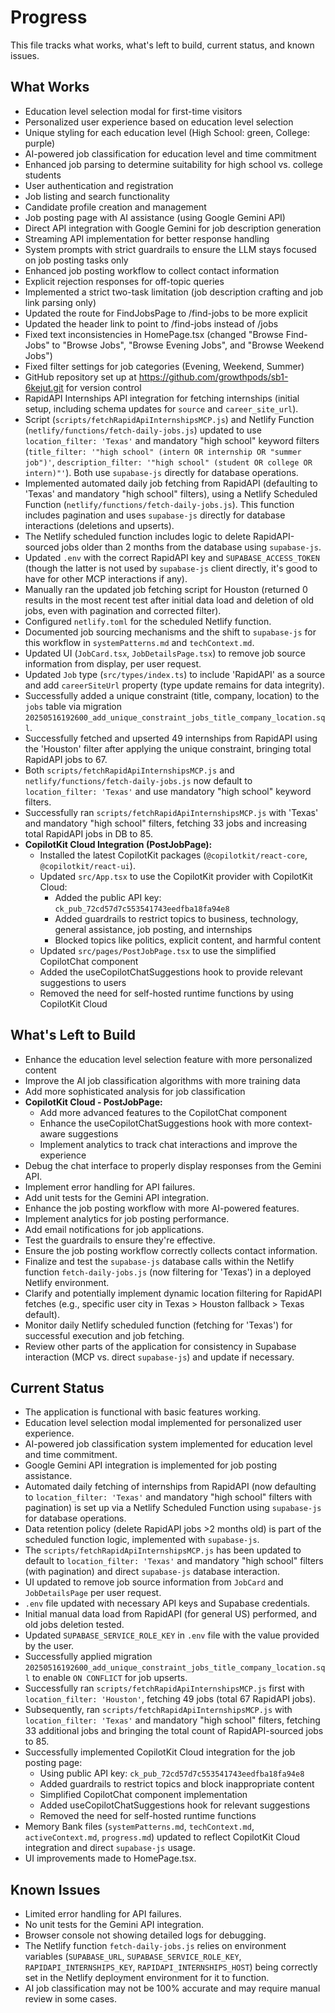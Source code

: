 # Progress

This file tracks what works, what's left to build, current status, and known issues.

## What Works
- Education level selection modal for first-time visitors
- Personalized user experience based on education level selection
- Unique styling for each education level (High School: green, College: purple)
- AI-powered job classification for education level and time commitment
- Enhanced job parsing to determine suitability for high school vs. college students
- User authentication and registration
- Job listing and search functionality
- Candidate profile creation and management
- Job posting page with AI assistance (using Google Gemini API)
- Direct API integration with Google Gemini for job description generation
- Streaming API implementation for better response handling
- System prompts with strict guardrails to ensure the LLM stays focused on job posting tasks only
- Enhanced job posting workflow to collect contact information
- Explicit rejection responses for off-topic queries
- Implemented a strict two-task limitation (job description crafting and job link parsing only)
- Updated the route for FindJobsPage to /find-jobs to be more explicit
- Updated the header link to point to /find-jobs instead of /jobs
- Fixed text inconsistencies in HomePage.tsx (changed "Browse Find-Jobs" to "Browse Jobs", "Browse Evening Jobs", and "Browse Weekend Jobs")
- Fixed filter settings for job categories (Evening, Weekend, Summer)
- GitHub repository set up at https://github.com/growthpods/sb1-6kejut.git for version control
- RapidAPI Internships API integration for fetching internships (initial setup, including schema updates for `source` and `career_site_url`).
- Script (`scripts/fetchRapidApiInternshipsMCP.js`) and Netlify Function (`netlify/functions/fetch-daily-jobs.js`) updated to use `location_filter: 'Texas'` and mandatory "high school" keyword filters (`title_filter: '"high school" (intern OR internship OR "summer job")'`, `description_filter: '"high school" (student OR college OR intern)"'`). Both use `supabase-js` directly for database operations.
- Implemented automated daily job fetching from RapidAPI (defaulting to 'Texas' and mandatory "high school" filters), using a Netlify Scheduled Function (`netlify/functions/fetch-daily-jobs.js`). This function includes pagination and uses `supabase-js` directly for database interactions (deletions and upserts).
- The Netlify scheduled function includes logic to delete RapidAPI-sourced jobs older than 2 months from the database using `supabase-js`.
- Updated `.env` with the correct RapidAPI key and `SUPABASE_ACCESS_TOKEN` (though the latter is not used by `supabase-js` client directly, it's good to have for other MCP interactions if any).
- Manually ran the updated job fetching script for Houston (returned 0 results in the most recent test after initial data load and deletion of old jobs, even with pagination and corrected filter).
- Configured `netlify.toml` for the scheduled Netlify function.
- Documented job sourcing mechanisms and the shift to `supabase-js` for this workflow in `systemPatterns.md` and `techContext.md`.
- Updated UI (`JobCard.tsx`, `JobDetailsPage.tsx`) to remove job source information from display, per user request.
- Updated `Job` type (`src/types/index.ts`) to include 'RapidAPI' as a source and add `careerSiteUrl` property (type update remains for data integrity).
- Successfully added a unique constraint (title, company, location) to the `jobs` table via migration `20250516192600_add_unique_constraint_jobs_title_company_location.sql`.
- Successfully fetched and upserted 49 internships from RapidAPI using the 'Houston' filter after applying the unique constraint, bringing total RapidAPI jobs to 67.
- Both `scripts/fetchRapidApiInternshipsMCP.js` and `netlify/functions/fetch-daily-jobs.js` now default to `location_filter: 'Texas'` and use mandatory "high school" keyword filters.
- Successfully ran `scripts/fetchRapidApiInternshipsMCP.js` with 'Texas' and mandatory "high school" filters, fetching 33 jobs and increasing total RapidAPI jobs in DB to 85.
- **CopilotKit Cloud Integration (PostJobPage):**
    - Installed the latest CopilotKit packages (`@copilotkit/react-core`, `@copilotkit/react-ui`).
    - Updated `src/App.tsx` to use the CopilotKit provider with CopilotKit Cloud:
        - Added the public API key: `ck_pub_72cd57d7c553541743eedfba18fa94e8`
        - Added guardrails to restrict topics to business, technology, general assistance, job posting, and internships
        - Blocked topics like politics, explicit content, and harmful content
    - Updated `src/pages/PostJobPage.tsx` to use the simplified CopilotChat component
    - Added the useCopilotChatSuggestions hook to provide relevant suggestions to users
    - Removed the need for self-hosted runtime functions by using CopilotKit Cloud

## What's Left to Build
- Enhance the education level selection feature with more personalized content
- Improve the AI job classification algorithms with more training data
- Add more sophisticated analysis for job classification
- **CopilotKit Cloud - PostJobPage:**
    - Add more advanced features to the CopilotChat component
    - Enhance the useCopilotChatSuggestions hook with more context-aware suggestions
    - Implement analytics to track chat interactions and improve the experience
- Debug the chat interface to properly display responses from the Gemini API.
- Implement error handling for API failures.
- Add unit tests for the Gemini API integration.
- Enhance the job posting workflow with more AI-powered features.
- Implement analytics for job posting performance.
- Add email notifications for job applications.
- Test the guardrails to ensure they're effective.
- Ensure the job posting workflow correctly collects contact information.
- Finalize and test the `supabase-js` database calls within the Netlify function `fetch-daily-jobs.js` (now filtering for 'Texas') in a deployed Netlify environment.
- Clarify and potentially implement dynamic location filtering for RapidAPI fetches (e.g., specific user city in Texas > Houston fallback > Texas default).
- Monitor daily Netlify scheduled function (fetching for 'Texas') for successful execution and job fetching.
- Review other parts of the application for consistency in Supabase interaction (MCP vs. direct `supabase-js`) and update if necessary.

## Current Status
- The application is functional with basic features working.
- Education level selection modal implemented for personalized user experience.
- AI-powered job classification system implemented for education level and time commitment.
- Google Gemini API integration is implemented for job posting assistance.
- Automated daily fetching of internships from RapidAPI (now defaulting to `location_filter: 'Texas'` and mandatory "high school" filters with pagination) is set up via a Netlify Scheduled Function using `supabase-js` for database operations.
- Data retention policy (delete RapidAPI jobs >2 months old) is part of the scheduled function logic, implemented with `supabase-js`.
- The `scripts/fetchRapidApiInternshipsMCP.js` has been updated to default to `location_filter: 'Texas'` and mandatory "high school" filters (with pagination) and direct `supabase-js` database interaction.
- UI updated to remove job source information from `JobCard` and `JobDetailsPage` per user request.
- `.env` file updated with necessary API keys and Supabase credentials.
- Initial manual data load from RapidAPI (for general US) performed, and old jobs deletion tested.
- Updated `SUPABASE_SERVICE_ROLE_KEY` in `.env` file with the value provided by the user.
- Successfully applied migration `20250516192600_add_unique_constraint_jobs_title_company_location.sql` to enable `ON CONFLICT` for job upserts.
- Successfully ran `scripts/fetchRapidApiInternshipsMCP.js` first with `location_filter: 'Houston'`, fetching 49 jobs (total 67 RapidAPI jobs).
- Subsequently, ran `scripts/fetchRapidApiInternshipsMCP.js` with `location_filter: 'Texas'` and mandatory "high school" filters, fetching 33 additional jobs and bringing the total count of RapidAPI-sourced jobs to 85.
- Successfully implemented CopilotKit Cloud integration for the job posting page:
  - Using public API key: `ck_pub_72cd57d7c553541743eedfba18fa94e8`
  - Added guardrails to restrict topics and block inappropriate content
  - Simplified CopilotChat component implementation
  - Added useCopilotChatSuggestions hook for relevant suggestions
  - Removed the need for self-hosted runtime functions
- Memory Bank files (`systemPatterns.md`, `techContext.md`, `activeContext.md`, `progress.md`) updated to reflect CopilotKit Cloud integration and direct `supabase-js` usage.
- UI improvements made to HomePage.tsx.

## Known Issues
- Limited error handling for API failures.
- No unit tests for the Gemini API integration.
- Browser console not showing detailed logs for debugging.
- The Netlify function `fetch-daily-jobs.js` relies on environment variables (`SUPABASE_URL`, `SUPABASE_SERVICE_ROLE_KEY`, `RAPIDAPI_INTERNSHIPS_KEY`, `RAPIDAPI_INTERNSHIPS_HOST`) being correctly set in the Netlify deployment environment for it to function.
- AI job classification may not be 100% accurate and may require manual review in some cases.
